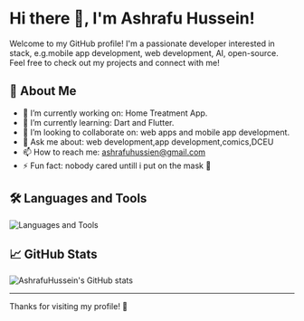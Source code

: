 # Hi there 👋, I'm Ashrafu Hussein!

Welcome to my GitHub profile! I'm a passionate developer interested in stack, e.g.mobile app development, web development, AI, open-source.
Feel free to check out my projects and connect with me!

## 🚀 About Me
- 🔭 I’m currently working on: Home Treatment App.
- 🌱 I’m currently learning: Dart and Flutter.
- 👯 I’m looking to collaborate on: web apps and mobile app development.
- 💬 Ask me about: web development,app development,comics,DCEU
- 📫 How to reach me: ashrafuhussien@gmail.com 
- ⚡ Fun fact: nobody cared untill i put on the mask 🦇

## 🛠️ Languages and Tools
![Languages and Tools](https://skillicons.dev/icons?i=flutter,nextjs,dart,tailwind,mongodb,mysql,firebase,vercel,github)

## 📈 GitHub Stats
![AshrafuHussein's GitHub stats](https://github-readme-stats.vercel.app/api?username=AshrafuHussein&show_icons=true&hide_title=true)

---

Thanks for visiting my profile! 🚀
